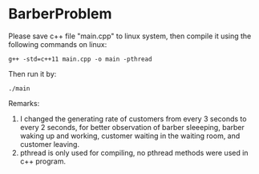 # BarberProblem

Please save c++ file "main.cpp" to linux system, then compile it using the following commands on linux:

```
g++ -std=c++11 main.cpp -o main -pthread
```

Then run it by:
```
./main
```

Remarks:
1. I changed the generating rate of customers from every 3 seconds to every 2 seconds, for better observation of barber sleeeping, barber waking up and working, customer waiting in the waiting room, and customer leaving.
2. pthread is only used for compiling, no pthread methods were used in c++ program.

